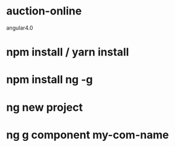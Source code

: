 # auction-online
angular4.0

# npm install / yarn install

# npm install ng -g
# ng new project
# ng g component my-com-name
